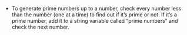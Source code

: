 - To generate prime numbers up to a number, check every number less than the number (one at a time) to find out if it’s prime or not. If it’s a prime number, add it to a string variable called “prime numbers” and check the next number.